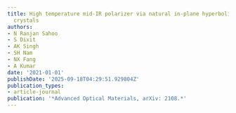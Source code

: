 ```yaml
---
title: High temperature mid-IR polarizer via natural in-plane hyperbolic Van der Waals
  crystals
authors:
- N Ranjan Sahoo
- S Dixit
- AK Singh
- SH Nam
- NX Fang
- A Kumar
date: '2021-01-01'
publishDate: '2025-09-18T04:29:51.929804Z'
publication_types:
- article-journal
publication: '*Advanced Optical Materials, arXiv: 2108.*'
---
```

